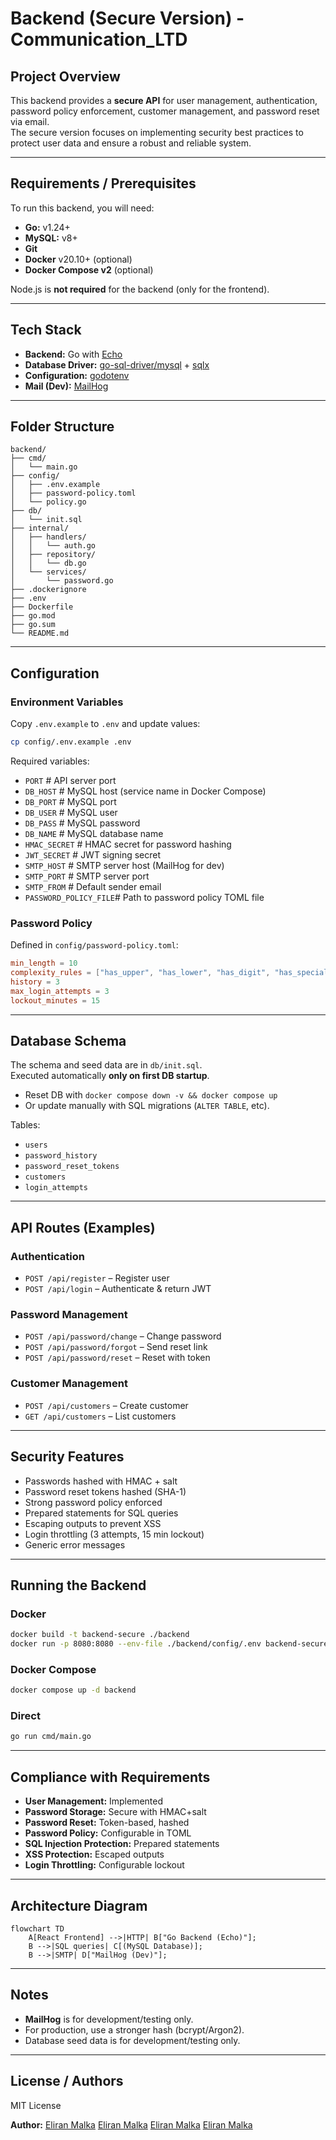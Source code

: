 # Backend (Secure Version) - Communication_LTD

## Project Overview
This backend provides a **secure API** for user management, authentication, password policy enforcement, customer management, and password reset via email.  
The secure version focuses on implementing security best practices to protect user data and ensure a robust and reliable system.

---

## Requirements / Prerequisites
To run this backend, you will need:

- **Go:** v1.24+  
- **MySQL:** v8+  
- **Git**  
- **Docker** v20.10+ (optional)  
- **Docker Compose v2** (optional)  

Node.js is **not required** for the backend (only for the frontend).

---

## Tech Stack
- **Backend:** Go with [Echo](https://echo.labstack.com/)  
- **Database Driver:** [go-sql-driver/mysql](https://github.com/go-sql-driver/mysql) + [sqlx](https://github.com/jmoiron/sqlx)  
- **Configuration:** [godotenv](https://github.com/joho/godotenv)  
- **Mail (Dev):** [MailHog](https://github.com/mailhog/MailHog)  

---


## Folder Structure
```
backend/
├── cmd/
│   └── main.go
├── config/
│   ├── .env.example
│   ├── password-policy.toml
│   └── policy.go
├── db/
│   └── init.sql
├── internal/
│   ├── handlers/
│   │   └── auth.go
│   ├── repository/
│   │   └── db.go
│   └── services/
│       └── password.go
├── .dockerignore
├── .env
├── Dockerfile
├── go.mod
├── go.sum
└── README.md
```

---

## Configuration


### Environment Variables
Copy `.env.example` to `.env` and update values:

```bash
cp config/.env.example .env
```

Required variables:

- `PORT`                # API server port
- `DB_HOST`             # MySQL host (service name in Docker Compose)
- `DB_PORT`             # MySQL port
- `DB_USER`             # MySQL user
- `DB_PASS`             # MySQL password
- `DB_NAME`             # MySQL database name
- `HMAC_SECRET`         # HMAC secret for password hashing
- `JWT_SECRET`          # JWT signing secret
- `SMTP_HOST`           # SMTP server host (MailHog for dev)
- `SMTP_PORT`           # SMTP server port
- `SMTP_FROM`           # Default sender email
- `PASSWORD_POLICY_FILE`# Path to password policy TOML file

### Password Policy
Defined in `config/password-policy.toml`:

```toml
min_length = 10
complexity_rules = ["has_upper", "has_lower", "has_digit", "has_special"]
history = 3
max_login_attempts = 3
lockout_minutes = 15
```

---

## Database Schema
The schema and seed data are in `db/init.sql`.  
Executed automatically **only on first DB startup**.  

- Reset DB with `docker compose down -v && docker compose up`  
- Or update manually with SQL migrations (`ALTER TABLE`, etc).  

Tables:
- `users`  
- `password_history`  
- `password_reset_tokens`  
- `customers`  
- `login_attempts`  

---

## API Routes (Examples)

### Authentication
- `POST /api/register` – Register user  
- `POST /api/login` – Authenticate & return JWT  

### Password Management
- `POST /api/password/change` – Change password  
- `POST /api/password/forgot` – Send reset link  
- `POST /api/password/reset` – Reset with token  

### Customer Management
- `POST /api/customers` – Create customer  
- `GET /api/customers` – List customers  

---

## Security Features
- Passwords hashed with HMAC + salt  
- Password reset tokens hashed (SHA-1)  
- Strong password policy enforced  
- Prepared statements for SQL queries  
- Escaping outputs to prevent XSS  
- Login throttling (3 attempts, 15 min lockout)  
- Generic error messages  

---

## Running the Backend

### Docker
```bash
docker build -t backend-secure ./backend
docker run -p 8080:8080 --env-file ./backend/config/.env backend-secure
```

### Docker Compose
```bash
docker compose up -d backend
```

### Direct
```bash
go run cmd/main.go
```

---

## Compliance with Requirements
- **User Management:** Implemented  
- **Password Storage:** Secure with HMAC+salt  
- **Password Reset:** Token-based, hashed  
- **Password Policy:** Configurable in TOML  
- **SQL Injection Protection:** Prepared statements  
- **XSS Protection:** Escaped outputs  
- **Login Throttling:** Configurable lockout  

---

## Architecture Diagram

```mermaid
flowchart TD
    A[React Frontend] -->|HTTP| B["Go Backend (Echo)"];
    B -->|SQL queries| C[(MySQL Database)];
    B -->|SMTP| D["MailHog (Dev)"];
```

---

## Notes
- **MailHog** is for development/testing only.  
- For production, use a stronger hash (bcrypt/Argon2).  
- Database seed data is for development/testing only.

---

## License / Authors
MIT License  

**Author:** [Eliran Malka](https://github.com/EliranMalka1)
            [Eliran Malka](https://github.com/EliranMalka1)
            [Eliran Malka](https://github.com/EliranMalka1)
            [Eliran Malka](https://github.com/EliranMalka1)
